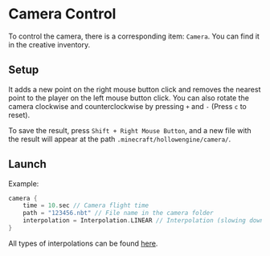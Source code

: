 # Camera Control

To control the camera, there is a corresponding item: `Camera`. You can find it in the creative inventory.

## Setup

It adds a new point on the right mouse button click and removes the nearest point to the player on the left mouse button click. You can also rotate the camera clockwise and counterclockwise by pressing `+` and `-` (Press `c` to reset).

To save the result, press `Shift + Right Mouse Button`, and a new file with the result will appear at the path `.minecraft/hollowengine/camera/`.

## Launch

Example:

```kotlin
camera {
    time = 10.sec // Camera flight time
    path = "123456.nbt" // File name in the camera folder
    interpolation = Interpolation.LINEAR // Interpolation (slowing down at the beginning and end)
}
```

All types of interpolations can be found [here](/common/util/interpolations).